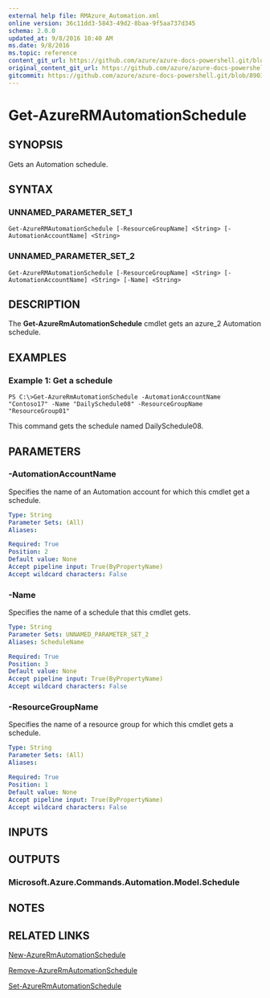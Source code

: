 ```yaml
---
external help file: RMAzure_Automation.xml
online version: 36c11dd3-5843-49d2-8baa-9f5aa737d345
schema: 2.0.0
updated_at: 9/8/2016 10:40 AM
ms.date: 9/8/2016
ms.topic: reference
content_git_url: https://github.com/azure/azure-docs-powershell.git/blob/master/azureps-cmdlets-docs/Resource%20Manager/Automation%20Cmdlets/v0.9.8/Get-AzureRMAutomationSchedule.md
original_content_git_url: https://github.com/azure/azure-docs-powershell.git/blob/master/azureps-cmdlets-docs/Resource%20Manager/Automation%20Cmdlets/v0.9.8/Get-AzureRMAutomationSchedule.md
gitcommit: https://github.com/azure/azure-docs-powershell.git/blob/8903b0f1daa01932ac5fa167f377736de2df6709/azureps-cmdlets-docs/Resource%20Manager/Automation%20Cmdlets/v0.9.8/Get-AzureRMAutomationSchedule.md
---
```


# Get-AzureRMAutomationSchedule
## SYNOPSIS
Gets an Automation schedule.

## SYNTAX

### UNNAMED_PARAMETER_SET_1
```
Get-AzureRMAutomationSchedule [-ResourceGroupName] <String> [-AutomationAccountName] <String>
```

### UNNAMED_PARAMETER_SET_2
```
Get-AzureRMAutomationSchedule [-ResourceGroupName] <String> [-AutomationAccountName] <String> [-Name] <String>
```

## DESCRIPTION
The **Get-AzureRmAutomationSchedule** cmdlet gets an azure_2 Automation schedule.

## EXAMPLES

### Example 1: Get a schedule
```
PS C:\>Get-AzureRmAutomationSchedule -AutomationAccountName "Contoso17" -Name "DailySchedule08" -ResourceGroupName "ResourceGroup01"
```

This command gets the schedule named DailySchedule08.

## PARAMETERS

### -AutomationAccountName
Specifies the name of an Automation account for which this cmdlet get a schedule.

```yaml
Type: String
Parameter Sets: (All)
Aliases: 

Required: True
Position: 2
Default value: None
Accept pipeline input: True(ByPropertyName)
Accept wildcard characters: False
```

### -Name
Specifies the name of a schedule that this cmdlet gets.

```yaml
Type: String
Parameter Sets: UNNAMED_PARAMETER_SET_2
Aliases: ScheduleName

Required: True
Position: 3
Default value: None
Accept pipeline input: True(ByPropertyName)
Accept wildcard characters: False
```

### -ResourceGroupName
Specifies the name of a resource group for which this cmdlet gets a schedule.

```yaml
Type: String
Parameter Sets: (All)
Aliases: 

Required: True
Position: 1
Default value: None
Accept pipeline input: True(ByPropertyName)
Accept wildcard characters: False
```

## INPUTS

## OUTPUTS

### Microsoft.Azure.Commands.Automation.Model.Schedule

## NOTES

## RELATED LINKS

[New-AzureRmAutomationSchedule](36c11dd3-5843-49d2-8baa-9f5aa737d345)

[Remove-AzureRmAutomationSchedule](633c3e61-0da0-4a01-897b-e81c6e571196)

[Set-AzureRmAutomationSchedule](2d34dc26-ead0-49f0-9e1a-9d4a81712616)

